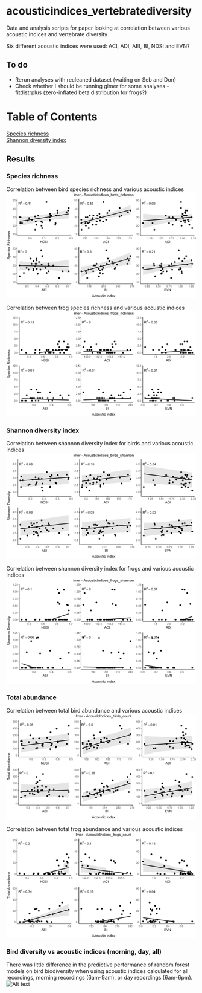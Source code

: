 
# acousticindices\_vertebratediversity

Data and analysis scripts for paper looking at correlation between
various acoustic indices and vertebrate diversity

Six different acoustic indices were used: ACI, ADI, AEI, BI, NDSI and
EVN?

## To do

  - Rerun analyses with recleaned dataset (waiting on Seb and Don)
  - Check whether I should be running glmer for some analyses -
    fitdistrplus (zero-inflated beta distribution for frogs?)

# Table of Contents

[Species richness](#species-richness)  
[Shannon diversity index](#shannon-diversity-index)

## Results

### Species richness

Correlation between bird species richness and various acoustic indices
![Alt text](outputs/figures/birds_richness.png)

Correlation between frog species richness and various acoustic indices
![Alt text](outputs/figures/frogs_richness.png)

### Shannon diversity index

Correlation between shannon diversity index for birds and various
acoustic indices ![Alt text](outputs/figures/birds_shannon.png)

Correlation between shannon diversity index for frogs and various
acoustic indices ![Alt text](outputs/figures/frogs_shannon.png)

### Total abundance

Correlation between total bird abundance and various acoustic indices
![Alt text](outputs/figures/birds_count.png)

Correlation between total frog abundance and various acoustic indices
![Alt text](outputs/figures/frogs_count.png)

### Bird diversity vs acoustic indices (morning, day, all)

There was little difference in the predictive performance of random
forest models on bird biodiversity when using acoustic indices
calculated for all recordings, morning recordings (6am-9am), or day
recordings (6am-6pm). ![Alt
text](outputs/figures/randomforestperformance/Birds_MorningDayAll.png)
